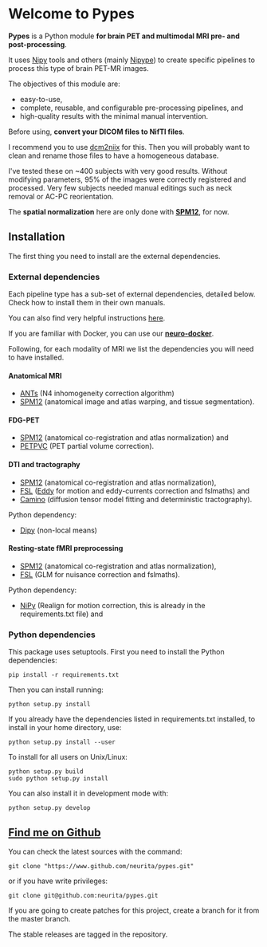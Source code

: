 # Welcome to Pypes

**Pypes** is a Python module **for brain PET and multimodal MRI pre- and post-processing**.

It uses [Nipy](http://nipy.org/) tools and others (mainly [Nipype](http://nipype.readthedocs.io)) to create specific pipelines to process this type of brain PET-MR images.

The objectives of this module are:

- easy-to-use,
- complete, reusable, and configurable pre-processing pipelines, and
- high-quality results with the minimal manual intervention.


Before using, **convert your DICOM files to NifTI files**.

I recommend you to use [dcm2niix](https://github.com/rordenlab/dcm2niix) for this.
Then you will probably want to clean and rename those files to have a homogeneous database.

I've tested these on ~400 subjects with very good results.
Without modifying parameters, 95% of the images were correctly registered and processed.
Very few subjects needed manual editings such as neck removal or AC-PC reorientation.

The **spatial normalization** here are only done with **[SPM12](http://www.fil.ion.ucl.ac.uk/spm/software/spm12/)**, for now.


## Installation

The first thing you need to install are the external dependencies.

### External dependencies

Each pipeline type has a sub-set of external dependencies, detailed below.
Check how to install them in their own manuals.

You can also find very helpful instructions [here](http://miykael.github.io/nipype-beginner-s-guide/installation.html).

If you are familiar with Docker, you can use our **[neuro-docker](https://github.com/Neurita/neuro_docker)**.

Following, for each modality of MRI we list the dependencies you will need to have installed.

#### Anatomical MRI

-   [ANTs](http://stnava.github.io/ANTs/) (N4 inhomogeneity correction algorithm)
-   [SPM12](http://www.fil.ion.ucl.ac.uk/spm/software/spm12/) (anatomical image and atlas warping, and tissue segmentation).

#### FDG-PET

-   [SPM12](http://www.fil.ion.ucl.ac.uk/spm/software/spm12/) (anatomical co-registration and atlas normalization) and
-   [PETPVC](https://github.com/UCL/PETPVC) (PET partial volume correction).

#### DTI and tractography

-   [SPM12](http://www.fil.ion.ucl.ac.uk/spm/software/spm12/) (anatomical co-registration and atlas normalization),
-   [FSL](http://fsl.fmrib.ox.ac.uk/fsl/fslwiki/) ([Eddy](http://fsl.fmrib.ox.ac.uk/fsl/fslwiki/eddy) for motion and eddy-currents correction and fslmaths) and
-   [Camino](http://camino.cs.ucl.ac.uk/) (diffusion tensor model fitting and deterministic tractography).

Python dependency:

-   [Dipy](http://nipy.org/dipy/) (non-local means)

#### Resting-state fMRI preprocessing

-   [SPM12](http://www.fil.ion.ucl.ac.uk/spm/software/spm12/) (anatomical co-registration and atlas normalization),
-   [FSL](http://fsl.fmrib.ox.ac.uk/fsl/fslwiki/) (GLM for nuisance correction and fslmaths).

Python dependency:

-   [NiPy](http://nipy.org/nipy/documentation.html) (Realign for motion correction, this is already in the requirements.txt file) and

### Python dependencies

This package uses setuptools.
First you need to install the Python dependencies:

```shell
pip install -r requirements.txt
```

Then you can install running:

```shell
python setup.py install
```

If you already have the dependencies listed in requirements.txt installed, to install in your home directory, use:

```shell
python setup.py install --user
```

To install for all users on Unix/Linux:

```shell
python setup.py build
sudo python setup.py install
```

You can also install it in development mode with:

```shell
python setup.py develop
```

## [Find me on Github](https://github.com/Neurita/pypes)

You can check the latest sources with the command:

```shell
git clone "https://www.github.com/neurita/pypes.git"
```

or if you have write privileges:

```shell
git clone git@github.com:neurita/pypes.git
```

If you are going to create patches for this project, create a branch for it from the master branch.

The stable releases are tagged in the repository.
